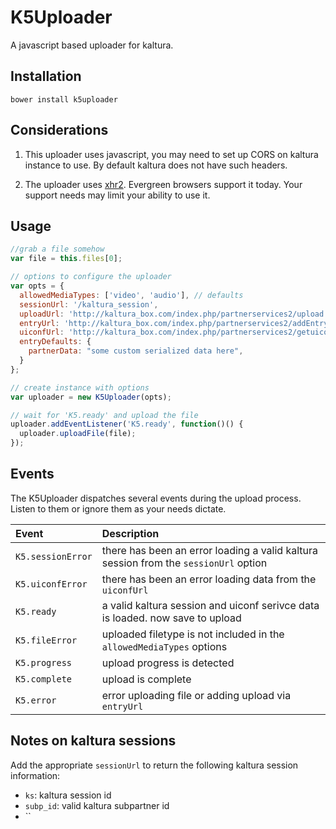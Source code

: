# K5Uploader

A javascript based uploader for kaltura.

## Installation

`bower install k5uploader`

## Considerations

1. This uploader uses javascript, you may need to set up CORS on kaltura instance to use. By default kaltura does not have such headers.

2. The uploader uses [xhr2](http://caniuse.com/#feat=xhr2). Evergreen browsers support it today. Your support needs may limit your ability to use it.

## Usage

```javascript
//grab a file somehow
var file = this.files[0];

// options to configure the uploader
var opts = {
  allowedMediaTypes: ['video', 'audio'], // defaults
  sessionUrl: '/kaltura_session',
  uploadUrl: 'http://kaltura_box.com/index.php/partnerservices2/upload',
  entryUrl: 'http://kaltura_box.com/index.php/partnerservices2/addEntry',
  uiconfUrl: 'http://kaltura_box.com/index.php/partnerservices2/getuiconf',
  entryDefaults: {
    partnerData: "some custom serialized data here",
  }
};

// create instance with options
var uploader = new K5Uploader(opts);

// wait for 'K5.ready' and upload the file
uploader.addEventListener('K5.ready', function()() {
  uploader.uploadFile(file);
});

```

## Events

The K5Uploader dispatches several events during the upload process. Listen to them or ignore them as your needs dictate.

|Event | Description|
|:---- |:---------- |
|`K5.sessionError` | there has been an error loading a valid kaltura session from the `sessionUrl` option |
|`K5.uiconfError` | there has been an error loading data from the `uiconfUrl` |
| `K5.ready` | a valid kaltura session and uiconf serivce data is loaded. now save to upload |
| `K5.fileError` | uploaded filetype is not included in the `allowedMediaTypes` options |
| `K5.progress` | upload progress is detected |
| `K5.complete` | upload is complete |
| `K5.error` | error uploading file or adding upload via `entryUrl` |

## Notes on kaltura sessions

Add the appropriate `sessionUrl` to return the following kaltura session information:

* `ks`: kaltura session id
* `subp_id`: valid kaltura subpartner id
* ``
